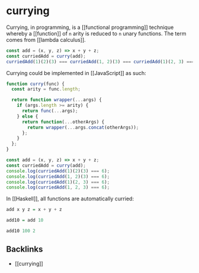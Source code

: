 # currying

Currying, in programming, is a [[functional programming]] technique whereby a [[function]] of `n` arity is reduced to `n` unary functions. The term comes from [[lambda calculus]].

```js
const add = (x, y, z) => x + y + z;
const curriedAdd = curry(add);
curriedAdd(1)(2)(3) === curriedAdd(1, 2)(3) === curriedAdd(1)(2, 3) === curriedAdd(1, 2, 3);
```

Currying could be implemented in [[JavaScript]] as such:

```js
function curry(func) {
  const arity = func.length;

  return function wrapper(...args) {
    if (args.length >= arity) {
      return func(...args);
    } else {
      return function(...otherArgs) {
        return wrapper(...args.concat(otherArgs));
      };
    }
  };
}

const add = (x, y, z) => x + y + z;
const curriedAdd = curry(add);
console.log(curriedAdd(1)(2)(3) === 6);
console.log(curriedAdd(1, 2)(3) === 6);
console.log(curriedAdd(1)(2, 3) === 6);
console.log(curriedAdd(1, 2, 3) === 6);
```

In [[Haskell]], all functions are automatically curried:

```haskell
add x y z = x + y + z

add10 = add 10

add10 100 2
```


<a id="orgdc7dad5"></a>

## Backlinks

-   [[currying]]
